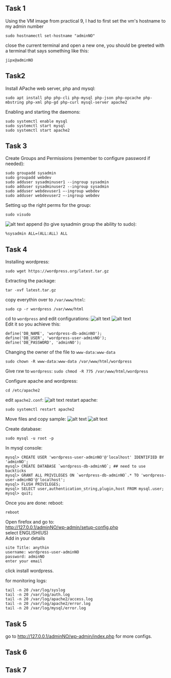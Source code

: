 ## Task 1
Using the VM image from practical 9, I had to first set the vm's hostname to my admin number
```
sudo hostnamectl set-hostname "adminNO"
```

close the current terminal and open a new one, you should be greeted with a terminal that says something like this:
```
jipx@adminNO
```

## Task2
Install APache web server, php and mysql:
```
sudo apt install php php-cli php-mysql php-json php-opcache php-mbstring php-xml php-gd php-curl mysql-server apache2
```

Enabling and starting the daemons:
```
sudo systemctl enable mysql
sudo systemctl start mysql
sudo systemctl start apache2
```

## Task 3
Create Groups and Permissions (remember to configure password if needed):
```
sudo groupadd sysadmin
sudo groupadd webdev
sudo adduser sysadminuser1 --ingroup sysadmin
sudo adduser sysadminuser2 --ingroup sysadmin
sudo adduser webdevuser1 –-ingroup webdev
sudo adduser webdevuser2 –-ingroup webdev
```

Setting up the right perms for the group:
```
sudo visudo
```
![alt text](image.png)
append (to give sysadmin group the ability to sudo):
```
%sysadmin ALL=(ALL:ALL) ALL
```

## Task 4
Installing wordpress:
```
sudo wget https://wordpress.org/latest.tar.gz
```
Extracting the package:
```
tar -xvf latest.tar.gz
```
copy everythin over to `/var/www/html`:
```
sudo cp -r wordpress /var/www/html
```
cd to `wordpress` and edit configurations:
![alt text](image-1.png)
![alt text](image-2.png)
<br> Edit it so you achieve this:
```
define('DB_NAME', 'wordpress-db-adminNO');
define('DB_USER', 'wordpress-user-adminNO');
define('DB_PASSWORD', 'adminNO');
```
Changing the owner of the file to `www-data:www-data`
```
sudo chown -R www-data:www-data /var/www/html/wordpress
```
Give rxw to `wordpress`:
```sudo chmod -R 775 /var/www/html/wordpress```

Configure apache and wordpress:
```
cd /etc/apache2
```

edit `apache2.conf`:
![alt text](image-3.png)
restart apache:
```
sudo systemctl restart apache2
```

Move files and copy sample:
![alt text](image-4.png)
![alt text](image-5.png)<br>

Create database:
```
sudo mysql -u root -p
```
In mysql console:
```
mysql> CREATE USER 'wordpress-user-adminNO'@'localhost' IDENTIFIED BY 'adminNO';
mysql> CREATE DATABASE `wordpress-db-adminNO`; ## need to use backticks
mysql> GRANT ALL PRIVILEGES ON `wordpress-db-adminNO`.* TO 'wordpress-user-adminNO'@'localhost';
mysql> FLUSH PRIVILEGES;
mysql> SELECT user,authentication_string,plugin,host FROM mysql.user;
mysql> quit;
```

Once you are done:
reboot:
```
reboot
```

Open firefox and go to:<br>
http://127.0.0.1/adminNO/wp-admin/setup-config.php<br>
select ENGLISH(US) <br>
Add in your details <br>
```
site Title: anythin
username: wordpress-user-adminNO
password: adminNO
enter your email
```
click install wordpress.<br>


for monitoring logs:
```
tail -n 20 /var/log/syslog
tail -n 20 /var/log/auth.log
tail -n 20 /var/log/apache2/access.log
tail -n 20 /var/log/apache2/error.log
tail -n 20 /var/log/mysql/error.log
```

## Task 5
go to http://127.0.0.1/adminNO/wp-admin/index.php for more configs.<br>
## Task 6
## Task 7
